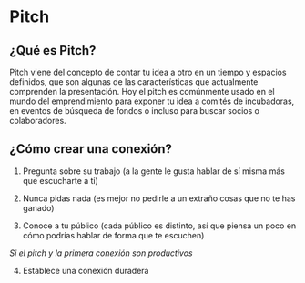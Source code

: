 # Pitch

## ¿Qué es Pitch?

Pitch viene del concepto de contar tu idea a otro en un tiempo y espacios definidos, que son algunas de las características que actualmente comprenden la presentación. Hoy el pitch es comúnmente usado en el mundo del emprendimiento para exponer tu idea a comités de incubadoras, en eventos de búsqueda de fondos o incluso para buscar socios o colaboradores.

## ¿Cómo crear una conexión?

1. Pregunta sobre su trabajo (a la gente le gusta hablar de sí misma más que escucharte a ti)

2. Nunca pidas nada (es mejor no pedirle a un extraño cosas que no te has ganado)

3. Conoce a tu público (cada público es distinto, así que piensa un poco en cómo podrías hablar de forma que te escuchen)

*Si el pitch y la primera conexión son productivos*

4. Establece una conexión duradera 
